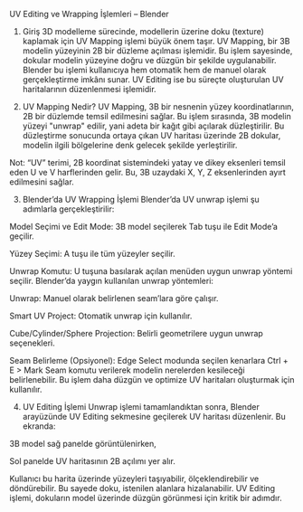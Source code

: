 UV Editing ve Wrapping İşlemleri – Blender
1. Giriş
3D modelleme sürecinde, modellerin üzerine doku (texture) kaplamak için UV Mapping işlemi büyük önem taşır. UV Mapping, bir 3B modelin yüzeyinin 2B bir düzleme açılması işlemidir. Bu işlem sayesinde, dokular modelin yüzeyine doğru ve düzgün bir şekilde uygulanabilir. Blender  bu işlemi kullanıcıya hem otomatik hem de manuel olarak gerçekleştirme imkânı sunar. UV Editing ise bu süreçte oluşturulan UV haritalarının düzenlenmesi işlemidir.

2. UV Mapping Nedir?
UV Mapping, 3B bir nesnenin yüzey koordinatlarının, 2B bir düzlemde temsil edilmesini sağlar. Bu işlem sırasında, 3B modelin yüzeyi "unwrap" edilir, yani adeta bir kağıt gibi açılarak düzleştirilir. Bu düzleştirme sonucunda ortaya çıkan UV haritası üzerinde 2B dokular, modelin ilgili bölgelerine denk gelecek şekilde yerleştirilir.

Not: “UV” terimi, 2B koordinat sistemindeki yatay ve dikey eksenleri temsil eden U ve V harflerinden gelir. Bu, 3B uzaydaki X, Y, Z eksenlerinden ayırt edilmesini sağlar.

3. Blender’da UV Wrapping İşlemi
Blender’da UV unwrap işlemi şu adımlarla gerçekleştirilir:

Model Seçimi ve Edit Mode: 3B model seçilerek Tab tuşu ile Edit Mode’a geçilir.

Yüzey Seçimi: A tuşu ile tüm yüzeyler seçilir.

Unwrap Komutu: U tuşuna basılarak açılan menüden uygun unwrap yöntemi seçilir. Blender’da yaygın kullanılan unwrap yöntemleri:

Unwrap: Manuel olarak belirlenen seam’lara göre çalışır.

Smart UV Project: Otomatik unwrap için kullanılır.

Cube/Cylinder/Sphere Projection: Belirli geometrilere uygun unwrap seçenekleri.

Seam Belirleme (Opsiyonel): Edge Select modunda seçilen kenarlara Ctrl + E > Mark Seam komutu verilerek modelin nerelerden kesileceği belirlenebilir. Bu işlem daha düzgün ve optimize UV haritaları oluşturmak için kullanılır.

4. UV Editing İşlemi
Unwrap işlemi tamamlandıktan sonra, Blender arayüzünde UV Editing sekmesine geçilerek UV haritası düzenlenir. Bu ekranda:

3B model sağ panelde görüntülenirken,

Sol panelde UV haritasının 2B açılımı yer alır.

Kullanıcı bu harita üzerinde yüzeyleri taşıyabilir, ölçeklendirebilir ve döndürebilir. Bu sayede doku, istenilen alanlara hizalanabilir. UV Editing işlemi, dokuların model üzerinde düzgün görünmesi için kritik bir adımdır.